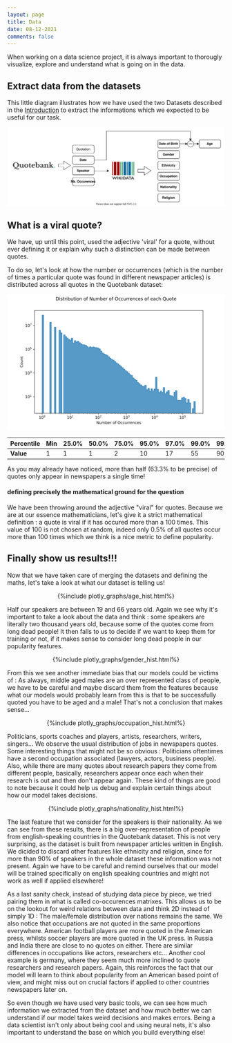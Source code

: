 ```yaml
---
layout: page
title: Data
date: 08-12-2021
comments: false
---
```

When working on a data science project, it is always important to thorougly visualize, explore and understand what is going on in the data. 


## Extract data from the datasets
This little diagram illustrates how we have used the two Datasets described in the [Introduction](/introduction/) to extract the informations which we expected to be useful for our task.

<img src="../assets/img/plots_data/raw_data.svg">


## What is a viral quote?
We have, up until this point, used the adjective 'viral' for a quote, without ever defining it or explain why such a distinction can be made between quotes.

To do so, let's look at how the number or occurrences (which is the number of times a particular quote was found in different newspaper articles) is distributed across all quotes in the Quotebank dataset:

<img src="../assets/img/plots_data/occ_hist.svg">

| Percentile | Min | 25.0% | 50.0% | 75.0% | 95.0% | 97.0% | 99.0% | 99.5% | 99.9% | Max    |
|------------|-----|-------|-------|-------|-------|-------|-------|-------|-------|--------|
| **Value**  | 1   | 1     | 1     | 2     | 10    | 17    | 55    | 90    | 215   | 282552 |

As you may already have noticed, more than half (63.3% to be precise) of quotes only appear in newspapers a single time!


#### defining precisely the mathematical ground for the question
We have been throwing around the adjective "viral" for quotes. Because we are at our essence mathematicians, let's give it a strict mathematical definition : a quote is viral if it has occured more than a 100 times. This value of 100 is not chosen at random, indeed only 0.5% of all quotes occur more than 100 times which we think is a nice metric to define popularity.


## Finally show us results!!!

Now that we have taken care of merging the datasets and defining the maths, let's take a look at what our dataset is telling us!

<div align="center"> {%include plotly_graphs/age_hist.html%}</div>

Half our speakers are between 19 and 66 years old. Again we see why it's important to take a look about the data and think : some speakers are literally two thousand years old, because some of the quotes come from long dead people! It then falls to us to decide if we want to keep them for training or not, if it makes sense to consider long dead people in our popularity features. 

<div align="center"> {%include plotly_graphs/gender_hist.html%}</div>

From this we see another immediate bias that our models could be victims of : As always, middle aged males are an over represented class of people, we have to be careful and maybe discard them from the features because what our models would probably learn from this is that to be successfully quoted you have to be aged and a male! That's not a conclusion that makes sense...

<div align="center"> {%include plotly_graphs/occupation_hist.html%}</div>

Politicians, sports coaches and players, artists, researchers, writers, singers... We observe the usual distribution of jobs in newspapers quotes. 
Some interesting things that might not be so obvious : Politicians oftentimes have a second occupation associated (lawyers, actors, business people). Also, while there are many quotes about research papers they come from different people, basically, researchers appear once each when their research is out and then don't appear again. These kind of things are good to note because it could help us debug and explain certain things about how our model takes decisions.

<div align="center"> {%include plotly_graphs/nationality_hist.html%}</div>

The last feature that we consider for the speakers is their nationality. As we can see from these results, there is a big over-representation of people from english-speaking countries in the Quotebank dataset. This is not very surprising, as the dataset is built from newspaper articles written in English. We dicided to discard other features like ethnicity and religion, since for more than 90% of speakers in the whole dataset these information was not present. Again we have to be careful and remind ourselves that our model will be trained specifically on english speaking countries and might not work as well if applied elsewhere!

As a last sanity check, instead of studying data piece by piece, we tried pairing them in what is called co-occurences matrixes. This allows us to be on the lookout for weird relations between data and think 2D instead of simply 1D : 
The male/female distribution over nations remains the same. We also notice that occupations are not quoted in the same proportions everywhere. American football players are more quoted in the American press, whilsts soccer players are more quoted in the UK press. In Russia and India there are close to no quotes on either. There are similar differences in occupations like actors, researchers etc... Another cool example is germany, where they seem much more inclined to quote researchers and research papers. 
Again, this reinforces the fact that our model will learn to think about popularity from an American based point of view, and might miss out on crucial factors if applied to other countries newspapers later on.


So even though we have used very basic tools, we can see how much information we extracted from the dataset and how much better we can understand if our model takes weird decisions and makes errors. Being a data scientist isn't only about being cool and using neural nets, it's also important to understand the base on which you build everything else!
